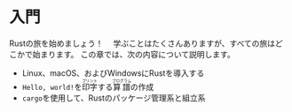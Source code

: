 # 入門

Rustの旅を始めましょう！　
学ぶことはたくさんありますが、すべての旅はどこかで始まります。
この章では、次の内容について説明します。

* Linux、macOS、およびWindowsにRustを導入する
* `Hello, world!`を<ruby>印字<rt>プリント</rt></ruby>する<ruby>算譜<rt>プログラム</rt></ruby>の作成
* `cargo`を使用して、Rustのパッケージ管理系と組立系
